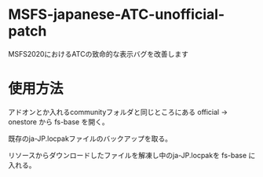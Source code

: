 # MSFS-japanese-ATC-unofficial-patch
MSFS2020におけるATCの致命的な表示バグを改善します
# 使用方法
アドオンとか入れるcommunityフォルダと同じところにある official → onestore から fs-base を開く。

既存のja-JP.locpakファイルのバックアップを取る。

リソースからダウンロードしたファイルを解凍し中のja-JP.locpakを fs-base に入れる。

